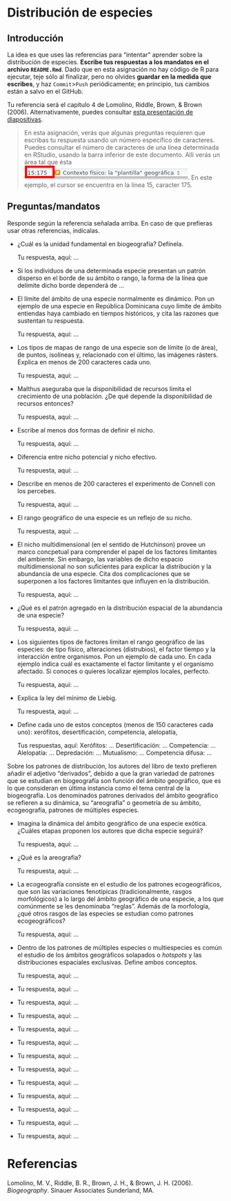 
<!-- Este .md fue generado a partir del .Rmd homónimo. Edítese el .Rmd -->

# Distribución de especies

## Introducción

La idea es que uses las referencias para “intentar” aprender sobre la
distribución de especies. **Escribe tus respuestas a los mandatos en el
archivo `README.Rmd`**. Dado que en esta asignación no hay código de R
para ejecutar, teje sólo al finalizar, pero no olvides **guardar en la
medida que escribes**, y haz `Commit`\>`Push` periódicamente; en
principio, tus cambios están a salvo en el GitHub.

Tu referencia será el capítulo 4 de Lomolino, Riddle, Brown, & Brown
(2006). Alternativamente, puedes consultar [esta presentación de
diapositivas](https://drive.google.com/open?id=10wRSRGfoW96weiY4O4E_8NiQfv44cAvT).

> En esta asignación, verás que algunas preguntas requieren que escribas
> tu respuesta usando un número específico de caracteres. Puedes
> consultar el número de caracteres de una línea determinada en RStudio,
> usando la barra inferior de este documento. Allí verás un área tal que
> ésta ![](img/filas_columnas.png). En este ejemplo, el cursor se
> encuentra en la línea 15, caracter 175.

## Preguntas/mandatos

Responde según la referencia señalada arriba. En caso de que prefieras
usar otras referencias, indícalas.

  - ¿Cuál es la unidad fundamental en biogeografía? Defínela.
    
    Tu respuesta, aquí: …

  - Si los individuos de una determinada especie presentan un patrón
    disperso en el borde de su ámbito o rango, la forma de la línea que
    delimite dicho borde dependerá de …

  - El límite del ámbito de una especie normalmente es dinámico. Pon un
    ejemplo de una especie en República Dominicana cuyo límite de ámbito
    entiendas haya cambiado en tiempos históricos, y cita las razones
    que sustentan tu respuesta.
    
    Tu respuesta, aquí: …

  - Los tipos de mapas de rango de una especie son de límite (o de
    área), de puntos, isolíneas y, relacionado con el último, las
    imágenes rásters. Explica en menos de 200 caracteres cada uno.
    
    Tu respuesta, aquí: …

  - Malthus aseguraba que la disponibilidad de recursos limita el
    crecimiento de una población. ¿De qué depende la disponibilidad de
    recursos entonces?
    
    Tu respuesta, aquí: …

  - Escribe al menos dos formas de definir el nicho.
    
    Tu respuesta, aquí: …

  - Diferencia entre nicho potencial y nicho efectivo.
    
    Tu respuesta, aquí: …

  - Describe en menos de 200 caracteres el experimento de Connell con
    los percebes.
    
    Tu respuesta, aquí: …

  - El rango geográfico de una especie es un reflejo de su nicho.
    
    Tu respuesta, aquí: …

  - El nicho multidimensional (en el sentido de Hutchinson) provee un
    marco concpetual para comprender el papel de los factores limitantes
    del ambiente. Sin embargo, las variables de dicho espacio
    multidimensional no son suficientes para explicar la distribución y
    la abundancia de una especie. Cita dos complicaciones que se
    superponen a los factores limitantes que influyen en la
    distribución.
    
    Tu respuesta, aquí: …

  - ¿Qué es el patrón agregado en la distribución espacial de la
    abundancia de una especie?
    
    Tu respuesta, aquí: …

  - Los siguientes tipos de factores limitan el rango geográfico de las
    especies: de tipo físico, alteraciones (distrubios), el factor
    tiempo y la interacción entre organismos. Pon un ejemplo de cada
    uno. En cada ejemplo indica cuál es exactamente el factor limitante
    y el organismo afectado. Si conoces o quieres localizar ejemplos
    locales, perfecto.
    
    Tu respuesta, aquí: …

  - Explica la ley del mínimo de Liebig.
    
    Tu respuesta, aquí: …

  - Define cada uno de estos conceptos (menos de 150 caracteres cada
    uno): xerófitos, desertificación, competencia, alelopatía,
    
    Tus respuestas, aquí: Xerófitos: … Desertificación: … Competencia: …
    Alelopatía: … Depredación: … Mutualismo: … Competencia difusa: …

Sobre los patrones de distribución, los autores del libro de texto
prefieren añadir el adjetivo “derivados”, debido a que la gran variedad
de patrones que se estudian en biogeografía son función del ámbito
geográfico, que es lo que consideran en última instancia como el tema
central de la biogeografía. Los denominados patrones derivados del
ámbito geográfico se refieren a su dinámica, su “areografía” o
geometría de su ámbito, ecogeografía, patrones de múltiples especies.

  - Imagina la dinámica del ámbito geográfico de una especie exótica.
    ¿Cuáles etapas proponen los autores que dicha especie seguirá?
    
    Tu respuesta, aquí: …

  - ¿Qué es la areografía?
    
    Tu respuesta, aquí: …

  - La ecogeografía consiste en el estudio de los patrones
    ecogeográficos, que son las variaciones fenotípicas
    (tradicionalmente, rasgos morfológicos) a lo largo del ámbito
    geográfico de una especie, a los que comúnmente se les denominaba
    “reglas”. Además de la morfología, ¿qué otros rasgos de las
    especies se estudian como patrones ecogeográficos?
    
    Tu respuesta, aquí: …

  - Dentro de los patrones de múltiples especies o multiespecies es
    común el estudio de los ámbitos geográficos solapados o *hotspots*
    y las distribuciones espaciales exclusivas. Define ambos conceptos.
    
    Tu respuesta, aquí: …

  - Tu respuesta, aquí: …

  - Tu respuesta, aquí: …

  - Tu respuesta, aquí: …

  - Tu respuesta, aquí: …

  - Tu respuesta, aquí: …

  - Tu respuesta, aquí: …

  - Tu respuesta, aquí: …

  - Tu respuesta, aquí: …

  - Tu respuesta, aquí: …

  - Tu respuesta, aquí: …

  - Tu respuesta, aquí: …

  - Tu respuesta, aquí: …

# Referencias

<div id="refs" class="references">

<div id="ref-lomolino2006biogeography">

Lomolino, M. V., Riddle, B. R., Brown, J. H., & Brown, J. H. (2006).
*Biogeography*. Sinauer Associates Sunderland, MA.

</div>

</div>

